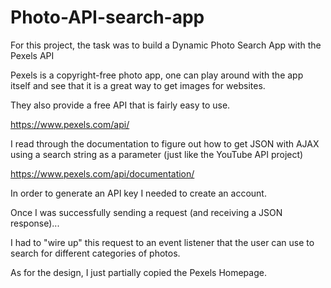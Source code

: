 # Photo-API-search-app

For this project, the task was to build a Dynamic Photo Search App with the Pexels API 

Pexels is a copyright-free photo app, one can play around with the app itself and see that it is a great way to get images for websites.

They also provide a free API that is fairly easy to use.

https://www.pexels.com/api/

I read through the documentation to figure out how to get JSON with AJAX using a search string as a parameter (just like the YouTube API project)

https://www.pexels.com/api/documentation/

In order to generate an API key I needed to create an account.

Once I was successfully sending a request (and receiving a JSON response)...

I had to "wire up" this request to an event listener that the user can use to search for different categories of photos.

As for the design, I just partially copied the Pexels Homepage.
